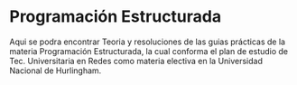 # Programación Estructurada
Aqui se podra encontrar Teoria y resoluciones de las guias prácticas de la materia Programación Estructurada, la cual conforma el plan de estudio de Tec. Universitaria en Redes como materia electiva en la Universidad Nacional de Hurlingham.
